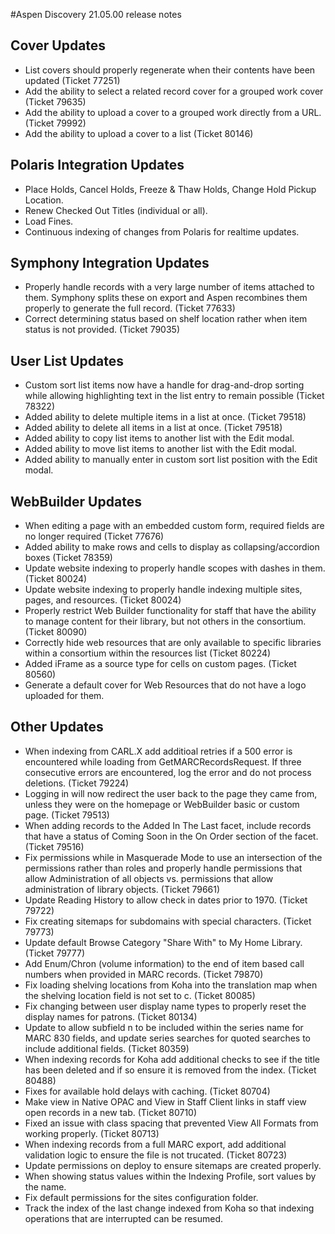 #Aspen Discovery 21.05.00 release notes
## Cover Updates
- List covers should properly regenerate when their contents have been updated (Ticket 77251)
- Add the ability to select a related record cover for a grouped work cover (Ticket 79635)
- Add the ability to upload a cover to a grouped work directly from a URL. (Ticket 79992)
- Add the ability to upload a cover to a list (Ticket 80146)

## Polaris Integration Updates
- Place Holds, Cancel Holds, Freeze & Thaw Holds, Change Hold Pickup Location.
- Renew Checked Out Titles (individual or all). 
- Load Fines. 
- Continuous indexing of changes from Polaris for realtime updates. 

## Symphony Integration Updates
- Properly handle records with a very large number of items attached to them. Symphony splits these on export and Aspen recombines them properly to generate the full record. (Ticket 77633)
- Correct determining status based on shelf location rather when item status is not provided. (Ticket 79035)

## User List Updates
- Custom sort list items now have a handle for drag-and-drop sorting while allowing highlighting text in the list entry to remain possible (Ticket 78322)
- Added ability to delete multiple items in a list at once. (Ticket 79518)
- Added ability to delete all items in a list at once. (Ticket 79518)
- Added ability to copy list items to another list with the Edit modal.
- Added ability to move list items to another list with the Edit modal.
- Added ability to manually enter in custom sort list position with the Edit modal.

## WebBuilder Updates
- When editing a page with an embedded custom form, required fields are no longer required (Ticket 77676)
- Added ability to make rows and cells to display as collapsing/accordion boxes (Ticket 78359)
- Update website indexing to properly handle scopes with dashes in them. (Ticket 80024)
- Update website indexing to properly handle indexing multiple sites, pages, and resources. (Ticket 80024)
- Properly restrict Web Builder functionality for staff that have the ability to manage content for their library, but not others in the consortium. (Ticket 80090)
- Correctly hide web resources that are only available to specific libraries within a consortium within the resources list (Ticket 80224)
- Added iFrame as a source type for cells on custom pages. (Ticket 80560)
- Generate a default cover for Web Resources that do not have a logo uploaded for them.

## Other Updates
- When indexing from CARL.X add additioal retries if a 500 error is encountered while loading from GetMARCRecordsRequest. If three consecutive errors are encountered, log the error and do not process deletions. (Ticket 79224)
- Logging in will now redirect the user back to the page they came from, unless they were on the homepage or WebBuilder basic or custom page. (Ticket 79513)
- When adding records to the Added In The Last facet, include records that have a status of Coming Soon in the On Order section of the facet. (Ticket 79516)
- Fix permissions while in Masquerade Mode to use an intersection of the permissions rather than roles and properly handle permissions that allow Administration of all objects vs. permissions that allow administration of library objects. (Ticket 79661)
- Update Reading History to allow check in dates prior to 1970. (Ticket 79722) 
- Fix creating sitemaps for subdomains with special characters. (Ticket 79773)
- Update default Browse Category "Share With" to My Home Library. (Ticket 79777)
- Add Enum/Chron (volume information) to the end of item based call numbers when provided in MARC records. (Ticket 79870)
- Fix loading shelving locations from Koha into the translation map when the shelving location field is not set to c. (Ticket 80085)
- Fix changing between user display name types to properly reset the display names for patrons. (Ticket 80134)
- Update to allow subfield n to be included within the series name for MARC 830 fields, and update series searches for quoted searches to include additional fields. (Ticket 80359)
- When indexing records for Koha add additional checks to see if the title has been deleted and if so ensure it is removed from the index. (Ticket 80488)
- Fixes for available hold delays with caching.  (Ticket 80704)
- Make view in Native OPAC and View in Staff Client links in staff view open records in a new tab. (Ticket 80710)
- Fixed an issue with class spacing that prevented View All Formats from working properly. (Ticket 80713)
- When indexing records from a full MARC export, add additional validation logic to ensure the file is not trucated. (Ticket 80723)
- Update permissions on deploy to ensure sitemaps are created properly. 
- When showing status values within the Indexing Profile, sort values by the name.
- Fix default permissions for the sites configuration folder. 
- Track the index of the last change indexed from Koha so that indexing operations that are interrupted can be resumed. 

